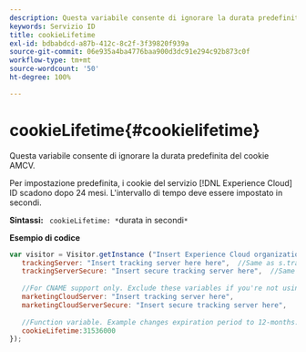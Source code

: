 ```yaml
---
description: Questa variabile consente di ignorare la durata predefinita del cookie AMCV.
keywords: Servizio ID
title: cookieLifetime
exl-id: bdbabdcd-a87b-412c-8c2f-3f39820f939a
source-git-commit: 06e935a4ba4776baa900d3dc91e294c92b873c0f
workflow-type: tm+mt
source-wordcount: '50'
ht-degree: 100%

---
```


# cookieLifetime{#cookielifetime}

Questa variabile consente di ignorare la durata predefinita del cookie AMCV.

Per impostazione predefinita, i cookie del servizio [!DNL Experience Cloud] ID scadono dopo 24 mesi. L&#39;intervallo di tempo deve essere impostato in secondi.

**Sintassi:** ` cookieLifetime: *`durata in secondi`*`

**Esempio di codice**

```js
var visitor = Visitor.getInstance ("Insert Experience Cloud organization ID here",{ 
   trackingServer: "Insert tracking server here here",  //Same as s.trackingServer 
   trackingServerSecure: "Insert secure tracking server here",  //Same as s.trackingServerSecure 
 
   //For CNAME support only. Exclude these variables if you're not using CNAME 
   marketingCloudServer: "Insert tracking server here", 
   marketingCloudServerSecure: "Insert secure tracking server here", 
 
   //Function variable. Example changes expiration period to 12-months. 
   cookieLifetime:31536000 
});
```
